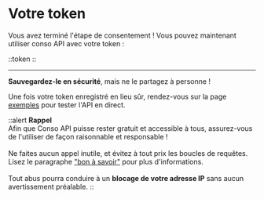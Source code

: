 # Votre token

Vous avez terminé l'étape de consentement ! Vous pouvez maintenant utiliser conso API avec votre token :

::token
::

---

**Sauvegardez-le en sécurité**, mais ne le partagez à personne !

Une fois votre token enregistré en lieu sûr, rendez-vous sur la page [exemples](/exemples) pour tester l'API en direct.

::alert
<b>Rappel</b>
<br/>
Afin que Conso API puisse rester gratuit et accessible à tous, assurez-vous de l'utiliser de façon raisonnable et responsable !
<br/>
<br/>
Ne faites aucun appel inutile, et évitez à tout prix les boucles de requêtes. Lisez le paragraphe
<a target="_blank" href="/#bon-à-savoir">"bon à savoir"</a> pour plus d'informations.
<br/>
<br/>
Tout abus pourra conduire à un **blocage de votre adresse IP** sans aucun avertissement préalable.
::

<br/>
